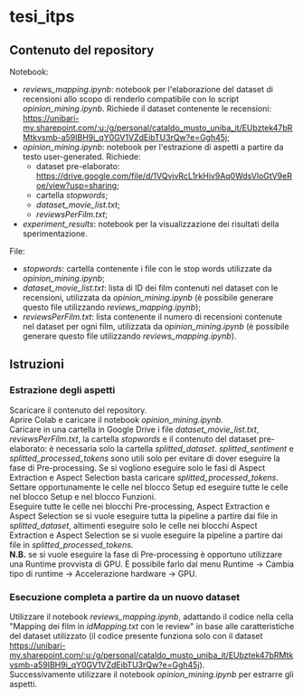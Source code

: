 # tesi_itps

## Contenuto del repository
Notebook:
* _reviews_mapping.ipynb_: notebook per l'elaborazione del dataset di recensioni allo scopo di renderlo compatibile con lo script _opinion_mining.ipynb_. Richiede il dataset contenente le recensioni: https://unibari-my.sharepoint.com/:u:/g/personal/cataldo_musto_uniba_it/EUbztek47bRMtkvsmb-a59IBH9i_qY0GV1VZdEibTU3rQw?e=Ggh45j;
* _opinion_mining.ipynb_: notebook per l'estrazione di aspetti a partire da testo user-generated. Richiede:
  * dataset pre-elaborato: https://drive.google.com/file/d/1VQvjvRcL1rkHiv9Aq0WdsVloGtV9eRoe/view?usp=sharing;
  * cartella _stopwords_;
  * _dataset_movie_list.txt_;
  * _reviewsPerFilm.txt_;
* _experiment_results_: notebook per la visualizzazione dei risultati della sperimentazione.

File:
* _stopwords_: cartella contenente i file con le stop words utilizzate da _opinion_mining.ipynb_;
* _dataset_movie_list.txt_: lista di ID dei film contenuti nel dataset con le recensioni, utilizzata da _opinion_mining.ipynb_ (è possibile generare questo file utilizzando _reviews_mapping.ipynb_);
* _reviewsPerFilm.txt_: lista contenente il numero di recensioni contenute nel dataset per ogni film, utilizzata da _opinion_mining.ipynb_ (è possibile generare questo file utilizzando _reviews_mapping.ipynb_).

## Istruzioni
### Estrazione degli aspetti
Scaricare il contenuto del repository.\
Aprire Colab e caricare il notebook _opinion_mining.ipynb_.\
Caricare in una cartella in Google Drive i file _dataset_movie_list.txt_, _reviewsPerFilm.txt_, la cartella _stopwords_ e il contenuto del dataset pre-elaborato: è necessaria solo la cartella _splitted_dataset_. _splitted_sentiment_ e _splitted_processed_tokens_ sono utili solo per evitare di dover eseguire la fase di Pre-processing. Se si vogliono eseguire solo le fasi di Aspect Extraction e Aspect Selection basta caricare _splitted_processed_tokens_.\
Settare opportunamente le celle nel blocco Setup ed eseguire tutte le celle nel blocco Setup e nel blocco Funzioni.\
Eseguire tutte le celle nei blocchi Pre-processing, Aspect Extraction e Aspect Selection se si vuole eseguire tutta la pipeline a partire dai file in _splitted_dataset_, altimenti eseguire solo le celle nei blocchi Aspect Extraction e Aspect Selection se si vuole eseguire la pipeline a partire dai file in _splitted_processed_tokens_.\
__N.B.__ se si vuole eseguire la fase di Pre-processing è opportuno utilizzare una Runtime provvista di GPU. È possibile farlo dal menu Runtime -> Cambia tipo di runtime -> Accelerazione hardware -> GPU.

### Esecuzione completa a partire da un nuovo dataset
Utilizzare il notebook _reviews_mapping.ipynb_, adattando il codice nella cella "Mapping dei film in _idMapping.txt_ con le review" in base alle caratteristiche del dataset utilizzato (il codice presente funziona solo con il dataset https://unibari-my.sharepoint.com/:u:/g/personal/cataldo_musto_uniba_it/EUbztek47bRMtkvsmb-a59IBH9i_qY0GV1VZdEibTU3rQw?e=Ggh45j).\
Successivamente utilizzare il notebook _opinion_mining.ipynb_ per estrarre gli aspetti.
